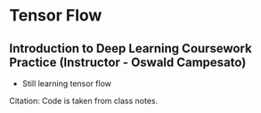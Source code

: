 # Tensor Flow 
## Introduction to Deep Learning Coursework Practice (Instructor - Oswald Campesato)
- Still learning tensor flow 

Citation: Code is taken from class notes.
